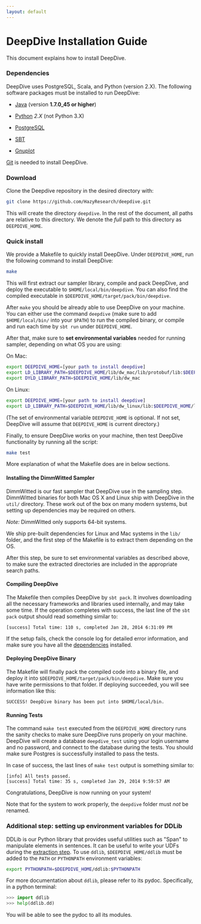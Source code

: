 ```yaml
---
layout: default
---
```


# DeepDive Installation Guide 

This document explains how to install DeepDive.

### <a name="dependencies" href="#"></a> Dependencies

DeepDive uses PostgreSQL, Scala, and Python (version 2.X). The following
software packages must be installed to run DeepDive:

- [Java](http://www.oracle.com/technetwork/java/javase/downloads/jre7-downloads-1880261.html)
  (version **1.7.0_45 or higher**)

- [Python](https://www.python.org/) *2.X* (not Python 3.X)
- [PostgreSQL](http://wiki.postgresql.org/wiki/Detailed_installation_guides)
- [SBT](http://www.scala-sbt.org/release/tutorial/Setup.html)
- [Gnuplot](http://www.gnuplot.info/)

[Git](http://git-scm.com/book/en/Getting-Started-Installing-Git) is needed to
install DeepDive. 

### Download 

Clone the Deepdive repository in the desired directory with:

```bash
git clone https://github.com/HazyResearch/deepdive.git
```

This will create the directory `deepdive`. In the rest of the document, all
paths are relative to this directory. We denote the *full* path to this
directory as `DEEPDIVE_HOME`.


### Quick install

<!-- TODO (All): needs another one to go through the install process to make sure it works. -Zifei -->

We provide a Makefile to quickly install DeepDive. Under `DEEPDIVE_HOME`, run the following command to install DeepDive:

```bash
make
```

This will first extract our sampler library, compile and pack DeepDive, and deploy the executable to `$HOME/local/bin/deepdive`. You can also find the compiled executable in `$DEEPDIVE_HOME/target/pack/bin/deepdive`.

After `make` you should be already able to use DeepDive on your machine. You can either use the command `deepdive` (make sure to add `$HOME/local/bin/` into your `$PATH`) to run the compiled binary, or compile and run each time by `sbt run` under `DEEPDIVE_HOME`.

After that, make sure to **set environmental variables** needed for running sampler, depending on what OS you are using:

On Mac:
  
```bash
export DEEPDIVE_HOME=[your path to install deepdive]
export LD_LIBRARY_PATH=$DEEPDIVE_HOME/lib/dw_mac/lib/protobuf/lib:$DEEPDIVE_HOME/lib/dw_mac/lib
export DYLD_LIBRARY_PATH=$DEEPDIVE_HOME/lib/dw_mac
```

On Linux:
  
```bash
export DEEPDIVE_HOME=[your path to install deepdive]
export LD_LIBRARY_PATH=$DEEPDIVE_HOME/lib/dw_linux/lib:$DEEPDIVE_HOME/lib/dw_linux/lib64
```

(The set of environmental variable `DEEPDIVE_HOME` is optional. If not set, DeepDive will assume that `DEEPDIVE_HOME` is current directory.)

Finally, to ensure DeepDive works on your machine, then test DeepDive functionality by running all the script:

```bash
make test
```

More explanation of what the Makefile does are in below sections.

#### <a name="sampler" href="#"></a> Installing the DimmWitted Sampler

DimmWitted is our fast sampler that DeepDive use in the sampling step.
DimmWitted binaries for both Mac OS X and Linux ship with DeepDive in the
`util/` directory. These work out of the box on many modern systems, but setting
up dependencies may be required on others.

*Note:* DimmWitted only supports 64-bit systems. 

We ship pre-built dependencies for Linux and Mac systems in the `lib/` folder, and the first step of the Makefile is to extract them depending on the OS.

After this step, be sure to set environmental variables as described above, to make sure the extracted directories are included in the appropriate search paths.

#### Compiling DeepDive

The Makefile then compiles DeepDive by `sbt pack`. It involves downloading all the necessary frameworks and libraries used
internally, and may take some time. If the operation completes with success, the
last line of the `sbt pack` output should read something similar to: 

    [success] Total time: 110 s, completed Jan 28, 2014 6:31:09 PM

If the setup fails, check the console log for detailed error information, and make sure you have all the [dependencies](#dependencies) installed.

#### Deploying DeepDive Binary

The Makefile will finally pack the compiled code into a binary file, and deploy it into `$DEEPDIVE_HOME/target/pack/bin/deepdive`. Make sure you have write permissions to that folder. If deploying succeeded, you will see information like this:

    SUCCESS! DeepDive binary has been put into $HOME/local/bin.

#### Running Tests

The command `make test` executed from the `DEEPDIVE_HOME` directory runs the
sanity checks to make sure DeepDive runs properly on your machine. DeepDive will create a database `deepdive_test` using your login username and no password, and connect to the database during the tests. You should make sure Postgres is successfully installed to pass the tests. 

In case of success, the last lines of `make test` output is something similar to:
  
    [info] All tests passed.
    [success] Total time: 35 s, completed Jan 29, 2014 9:59:57 AM

Congratulations, DeepDive is now running on your system!

Note that for the system to work properly, the `deepdive` folder must *not* be
renamed.

### <a id="ddlib" href="#"></a> Additional step: setting up environment variables for DDLib

DDLib is our Python library that provides useful utilities such as "Span" to
manipulate elements in sentences. It can be useful to write your UDFs during the
[extraction step](overview.html#extraction). To use `ddlib`,
`$DEEPDIVE_HOME/ddlib` must be added to the `PATH` or `PYTHONPATH` environment
variables:

```bash
export PYTHONPATH=$DEEPDIVE_HOME/ddlib:$PYTHONPATH
```

For more documentation about `ddlib`, please refer to its pydoc. Specifically, in a python terminal:

```python
>>> import ddlib
>>> help(ddlib.dd)
```

You will be able to see the pydoc to all its modules.

